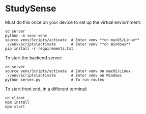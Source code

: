 # StudySense

Must do this once on your device to set up the virtual enviornment:
```
cd server
python -m venv venv
source venv/Scripts/activate  # Enter venv **on macOS/Linux**
.\venv\Scripts\activate       # Enter venv **on Windows**
pip install -r requirements.txt
```

To start the backend server:
```
cd server
source venv/Scripts/activate  # Enter venv on macOS/Linux
.\venv\Scripts\activate       # Enter venv on Windows
python server.py              # To run routes
```

To start front end, in a different terminal:
```
cd client
npm install
npm start
```